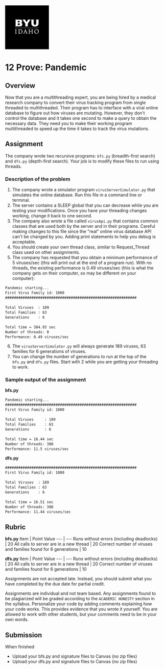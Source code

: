 ![](../../banner.png)

# 12 Prove: Pandemic

## Overview

Now that you are a multithreading expert, you are being hired by a medical research company to convert their virus tracking program from single threaded to multithreaded. Their program has to interface with a viral online database to figure out how viruses are mutating. However, they don't control the database and it takes one second to make a query to obtain the necessary data. They need you to make their working program multithreaded to speed up the time it takes to track the virus mutations. 

## Assignment

The company wrote two recursive programs: `bfs.py` (breadth-first search) and `dfs.py` (depth-first search). Your job is to modify these files to run using threads. 

### Description of the problem

1. The company wrote a simulator program `virusServerSimulator.py` that simulates the online database. Run this file in a command line or terminal.
2. The server contains a SLEEP global that you can decrease while you are testing your modifications. Once you have your threading changes working, change it back to one second.
3. The company also wrote a file called `virusApi.py` that contains common classes that are used both by the server and in their programs. Careful making changes to this file since the "real" online virus database API can't be changed by you. Adding print statements to help you debug is acceptable.
4. You should create your own thread class, similar to Request_Thread class used on other assignments.
5. The company has requested that you obtain a minimum performance of 5 viruses/sec (this will print out at the end of a program run). With no threads, the existing performance is 0.49 viruses/sec (this is what the company gets on their computer, so may be different on your computer):

```text
Pandemic starting...
First Virus Family id: 1000
############################################################

Total Viruses  : 189
Total Families : 63
Generations    : 6

Total time = 384.93 sec
Number of threads: 0
Performance: 0.49 viruses/sec
```

6. The `virusServerSimulator.py` will always generate 189 viruses, 63 families for 6 generations of viruses.
7. You can change the number of generations to run at the top of the `bfs.py` and `dfs.py` files. Start with 2 while you are getting your threading to work.

### Sample output of the assignment

**bfs.py**
```text
Pandemic starting...
############################################################
First Virus Family id: 1000

Total Viruses     : 189
Total Families    : 63
Generations       : 6

Total time = 16.44 sec
Number of threads: 380
Performance: 11.5 viruses/sec
```
**dfs.py**
```text
############################################################
First Virus Family id: 1000

Total Viruses  : 189
Total Families : 63
Generations    : 6

Total time = 16.51 sec
Number of threads: 380
Performance: 11.44 viruses/sec
```

## Rubric

**bfs.py**
Item | Point Value
--- | ---
Runs without errors (including deadlocks) | 20
All calls to server are in a new thread | 20
Correct number of viruses and families found for 6 generations | 10

**dfs.py**
Item | Point Value
--- | ---
Runs without errors (including deadlocks) | 20
All calls to server are in a new thread | 20
Correct number of viruses and families found for 6 generations | 10

Assignments are not accepted late. Instead, you should submit what you have completed by the due date for partial credit.

Assignments are individual and not team based.  Any assignments found to be plagiarized will be graded according to the `ACADEMIC HONESTY` section in the syllabus. Personalize your code by adding comments explaining how your code works. This provides evidence that you wrote it yourself. You are allowed to work with other students, but your comments need to be in your own words.

## Submission

When finished

- Upload your bfs.py and signature files to Canvas (no zip files)
- Upload your dfs.py and signature files to Canvas (no zip files)

